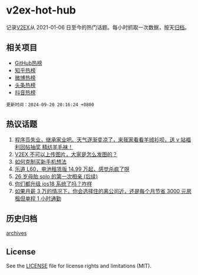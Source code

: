 # v2ex-hot-hub

 记录[V2EX](https://www.v2ex.com/)从 2021-01-06 日至今的热门话题。每小时抓取一次数据，按天[归档](archives)。
 
 ## 相关项目

- [GitHub热榜](https://github.com/lonnyzhang423/github-hot-hub)
- [知乎热榜](https://github.com/lonnyzhang423/zhihu-hot-hub)
- [微博热榜](https://github.com/lonnyzhang423/weibo-hot-hub)
- [头条热榜](https://github.com/lonnyzhang423/toutiao-hot-hub)
- [抖音热榜](https://github.com/lonnyzhang423/douyin-hot-hub)


 `更新时间：2024-09-20 20:16:24 +0800`

## 热议话题

1. [程序员失业，继承家业吧。天气逐渐变凉了，来我家看看羊绒衫呗，送 v 站福利回帖抽奖 精纺羊毛袜！](https://www.v2ex.com/t/1074247)
1. [V2EX 不可以上传图片，大家是怎么发图的？](https://www.v2ex.com/t/1074387)
1. [如何克制买新手机想法](https://www.v2ex.com/t/1074229)
1. [乐道 L60，电池租赁版 14.99 万起，感觉杀疯了呀](https://www.v2ex.com/t/1074278)
1. [26 岁母胎 solo 的第一次相亲 (后续)](https://www.v2ex.com/t/1074269)
1. [你们都升级 ios18 系统了吗？咋样](https://www.v2ex.com/t/1074254)
1. [如果月薪 3 万的情况下，你会选择住的离公司近，还是每个月节省 3000 元房租但单程 1 小时通勤](https://www.v2ex.com/t/1074173)

## 历史归档

[archives](archives)

## License

See the [LICENSE](LICENSE) file for license rights and limitations (MIT).
